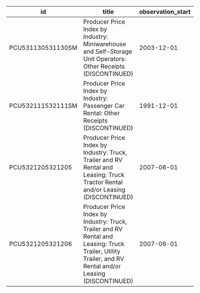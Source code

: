 | id                | title                                                                                                                                                   | observation_start   | observation_end   |
|-------------------|---------------------------------------------------------------------------------------------------------------------------------------------------------|---------------------|-------------------|
| PCU531130531130SM | Producer Price Index by Industry: Miniwarehouse and Self-Storage Unit Operators: Other Receipts (DISCONTINUED)                                          | 2003-12-01          | 2012-03-01        |
| PCU532111532111SM | Producer Price Index by Industry: Passenger Car Rental: Other Receipts (DISCONTINUED)                                                                   | 1991-12-01          | 2015-12-01        |
| PCU5321205321205  | Producer Price Index by Industry: Truck, Trailer and RV Rental and Leasing: Truck Tractor Rental and/or Leasing (DISCONTINUED)                          | 2007-06-01          | 2015-09-01        |
| PCU5321205321206  | Producer Price Index by Industry: Truck, Trailer and RV Rental and Leasing: Truck Trailer, Utility Trailer, and RV Rental and/or Leasing (DISCONTINUED) | 2007-06-01          | 2015-09-01        |